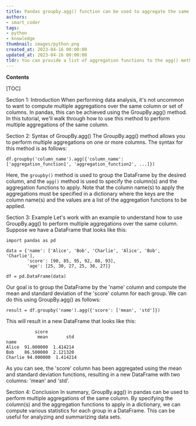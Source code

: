 ```yaml
---
title: Pandas groupby.agg() function can be used to aggregate the same column in multiple ways
authors:
- smart_coder
tags:
- python
- knowledge
thumbnail: images/python.png
created_at: 2023-04-16 00:00:00
updated_at: 2023-04-16 00:00:00
tldr: You can provide a list of aggregation functions to the agg() method when using pandas GroupBy, and each function will be applied to the same column.
---
```


**Contents**

[TOC]

Section 1: Introduction
When performing data analysis, it's not uncommon to want to compute multiple aggregations over the same column or set of columns. In pandas, this can be achieved using the GroupBy.agg() method. In this tutorial, we'll walk through how to use this method to perform multiple aggregations of the same column.

Section 2: Syntax of GroupBy.agg()
The GroupBy.agg() method allows you to perform multiple aggregations on one or more columns. The syntax for this method is as follows:

```
df.groupby('column_name').agg({'column_name': ['aggregation_function1', 'aggregation_function2', ...]})
```

Here, the `groupby()` method is used to group the DataFrame by the desired column, and the `agg()` method is used to specify the column(s) and the aggregation functions to apply. Note that the column name(s) to apply the aggregations must be specified in a dictionary where the keys are the column name(s) and the values are a list of the aggregation functions to be applied.

Section 3: Example
Let's work with an example to understand how to use GroupBy.agg() to perform multiple aggregations over the same column. Suppose we have a DataFrame that looks like this:

```
import pandas as pd

data = {'name': ['Alice', 'Bob', 'Charlie', 'Alice', 'Bob', 'Charlie'],
        'score': [90, 85, 95, 92, 88, 93],
        'age': [25, 30, 27, 25, 30, 27]}

df = pd.DataFrame(data)
```

Our goal is to group the DataFrame by the 'name' column and compute the mean and standard deviation of the 'score' column for each group. We can do this using GroupBy.agg() as follows:

```
result = df.groupby('name').agg({'score': ['mean', 'std']})
```

This will result in a new DataFrame that looks like this:

```
           score          
            mean       std
name                      
Alice  91.000000  1.414214
Bob    86.500000  2.121320
Charlie 94.000000  1.414214
```

As you can see, the 'score' column has been aggregated using the mean and standard deviation functions, resulting in a new DataFrame with two columns: 'mean' and 'std'.

Section 4: Conclusion
In summary, GroupBy.agg() in pandas can be used to perform multiple aggregations of the same column. By specifying the column(s) and the aggregation functions to apply in a dictionary, we can compute various statistics for each group in a DataFrame. This can be useful for analyzing and summarizing data sets.
